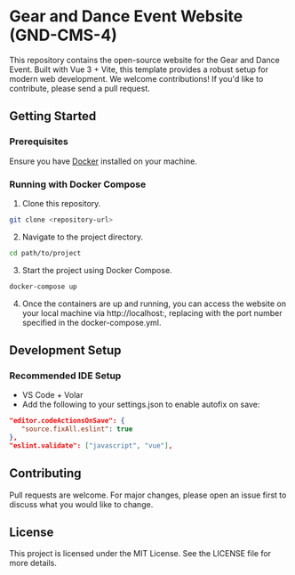 # Gear and Dance Event Website (GND-CMS-4)

This repository contains the open-source website for the Gear and Dance Event. Built with Vue 3 + Vite, this template provides a robust setup for modern web development. We welcome contributions! If you'd like to contribute, please send a pull request.

## Getting Started

### Prerequisites

Ensure you have [Docker](https://www.docker.com/get-started) installed on your machine.

### Running with Docker Compose

1. Clone this repository.

```bash
git clone <repository-url>
```

2. Navigate to the project directory.

```bash
cd path/to/project
```

3. Start the project using Docker Compose.

```bash
docker-compose up
```

4. Once the containers are up and running, you can access the website on your local machine via http://localhost:<your-port>, replacing <your-port> with the port number specified in the docker-compose.yml.

## Development Setup

### Recommended IDE Setup

- VS Code + Volar
- Add the following to your settings.json to enable autofix on save:

```json
"editor.codeActionsOnSave": {
   "source.fixAll.eslint": true
},
"eslint.validate": ["javascript", "vue"],
```

## Contributing

Pull requests are welcome. For major changes, please open an issue first to discuss what you would like to change.

## License

This project is licensed under the MIT License. See the LICENSE file for more details.
